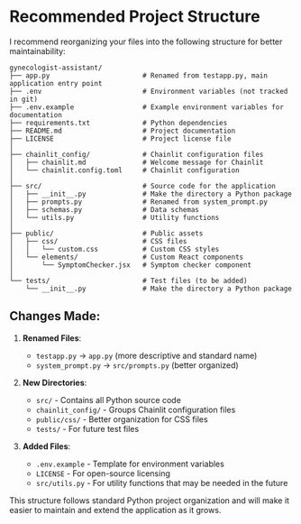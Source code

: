 # Recommended Project Structure

I recommend reorganizing your files into the following structure for better maintainability:

```
gynecologist-assistant/
├── app.py                       # Renamed from testapp.py, main application entry point
├── .env                         # Environment variables (not tracked in git)
├── .env.example                 # Example environment variables for documentation
├── requirements.txt             # Python dependencies
├── README.md                    # Project documentation
├── LICENSE                      # Project license file
│
├── chainlit_config/             # Chainlit configuration files
│   ├── chainlit.md              # Welcome message for Chainlit
│   └── chainlit.config.toml     # Chainlit configuration
│
├── src/                         # Source code for the application
│   ├── __init__.py              # Make the directory a Python package
│   ├── prompts.py               # Renamed from system_prompt.py
│   ├── schemas.py               # Data schemas
│   └── utils.py                 # Utility functions
│
├── public/                      # Public assets
│   ├── css/                     # CSS files
│   │   └── custom.css           # Custom CSS styles
│   └── elements/                # Custom React components
│       └── SymptomChecker.jsx   # Symptom checker component
│
└── tests/                       # Test files (to be added)
    └── __init__.py              # Make the directory a Python package
```

## Changes Made:

1. **Renamed Files**:
   - `testapp.py` → `app.py` (more descriptive and standard name)
   - `system_prompt.py` → `src/prompts.py` (better organized)

2. **New Directories**:
   - `src/` - Contains all Python source code
   - `chainlit_config/` - Groups Chainlit configuration files
   - `public/css/` - Better organization for CSS files
   - `tests/` - For future test files

3. **Added Files**:
   - `.env.example` - Template for environment variables
   - `LICENSE` - For open-source licensing
   - `src/utils.py` - For utility functions that may be needed in the future

This structure follows standard Python project organization and will make it easier to maintain and extend the application as it grows.